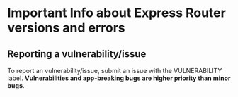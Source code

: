 Important Info about Express Router versions and errors
======

## Reporting a vulnerability/issue
To report an vulnerability/issue, submit an issue with the VULNERABILITY label. **Vulnerabilities and app-breaking bugs are higher priority than minor bugs**.
